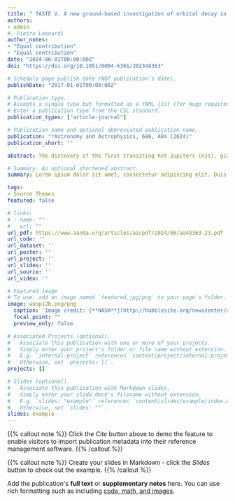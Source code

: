 ```yaml
---
title: " TASTE V. A new ground-based investigation of orbital decay in the ultra-hot Jupiter WASP-12b "
authors:
- admin
#- Pietro Leonardi
author_notes:
- "Equal contribution"
- "Equal contribution"
date: "2024-06-01T00:00:00Z"
doi: "https://doi.org/10.1051/0004-6361/202348363"

# Schedule page publish date (NOT publication's date).
publishDate: "2017-01-01T00:00:00Z"

# Publication type.
# Accepts a single type but formatted as a YAML list (for Hugo requirements).
# Enter a publication type from the CSL standard.
publication_types: ["article-journal"]

# Publication name and optional abbreviated publication name.
publication: "*Astronomy and Astrophysics, 686, A84 (2024)"
publication_short: ""

abstract: The discovery of the first transiting hot Jupiters (HJs), giant planets on orbital periods shorter than P ~ 10 days, was announced more than 20 years ago. As both ground- and space-based follow-up observations are piling up, we are approaching the temporal baseline required to detect secular variations in their orbital parameters. In particular, several recent studies have focused on constraining the efficiency of the tidal decay mechanism to better understand the evolutionary timescales of HJ migration and engulfment. This can be achieved by measuring a monotonic decrease in orbital period dP/dt < 0 due to mechanical energy being dissipated by tidal friction. WASP-12b was the first HJ for which a tidal decay scenario appeared convincing, even though alternative explanations have been hypothesized. Here we present a new analysis based on 28 unpublished high-precision transit light curves gathered over a 12-yr baseline and combined with all the available archival data, and an updated set of stellar parameters from HARPS-N high-resolution spectra, which are consistent with a main-sequence scenario, close to the hydrogen exhaustion in the core. Our values of dP/dt = −30.72 ± 2.67 and Q′* = (2.13 ± 0.18) × 105 are statistically consistent with previous studies, and indicate that WASP-12 is undergoing fast tidal dissipation. We additionally report the presence of excess scatter in the timing data and discuss its possible origin. 

# Summary. An optional shortened abstract.
summary: Lorem ipsum dolor sit amet, consectetur adipiscing elit. Duis posuere tellus ac convallis placerat. Proin tincidunt magna sed ex sollicitudin condimentum.

tags:
- Source Themes
featured: false

# links:
# - name: ""
#   url: ""
url_pdf: https://www.aanda.org/articles/aa/pdf/2024/06/aa48363-23.pdf
url_code: ''
url_dataset: ''
url_poster: ''
url_project: ''
url_slides: ''
url_source: ''
url_video: ''

# Featured image
# To use, add an image named `featured.jpg/png` to your page's folder. 
image: wasp12b.png/png
  caption: 'Image credit: [**NASA**](http://hubblesite.org/newscenter/archive/releases/2010/15/)'
  focal_point: ""
  preview_only: false

# Associated Projects (optional).
#   Associate this publication with one or more of your projects.
#   Simply enter your project's folder or file name without extension.
#   E.g. `internal-project` references `content/project/internal-project/index.md`.
#   Otherwise, set `projects: []`.
projects: []

# Slides (optional).
#   Associate this publication with Markdown slides.
#   Simply enter your slide deck's filename without extension.
#   E.g. `slides: "example"` references `content/slides/example/index.md`.
#   Otherwise, set `slides: ""`.
slides: example
---
```


{{% callout note %}}
Click the *Cite* button above to demo the feature to enable visitors to import publication metadata into their reference management software.
{{% /callout %}}

{{% callout note %}}
Create your slides in Markdown - click the *Slides* button to check out the example.
{{% /callout %}}

Add the publication's **full text** or **supplementary notes** here. You can use rich formatting such as including [code, math, and images](https://docs.hugoblox.com/content/writing-markdown-latex/).